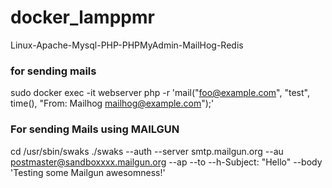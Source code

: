 # docker_lamppmr
Linux-Apache-Mysql-PHP-PHPMyAdmin-MailHog-Redis
### for sending mails
sudo docker exec -it webserver php -r 'mail("foo@example.com", "test", time(), "From: Mailhog <mailhog@example.com>");'
### For sending Mails using MAILGUN
cd /usr/sbin/swaks
./swaks --auth --server smtp.mailgun.org --au <postmaster@sandboxxxx.mailgun.org> --ap <password> --to <registered email> --h-Subject: "Hello" --body 'Testing some Mailgun awesomness!'
